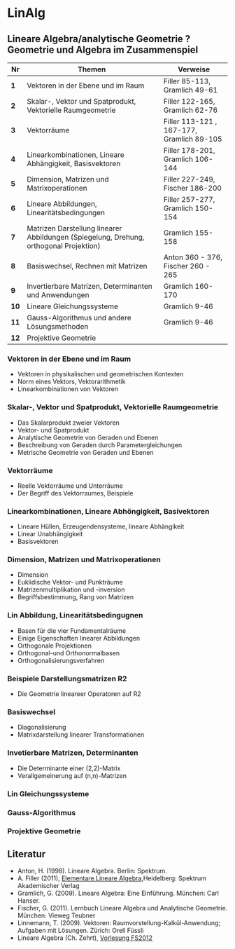 LinAlg
======

## Lineare Algebra/analytische Geometrie ? Geometrie und Algebra im Zusammenspiel


Nr | Themen | Verweise
--- | --- | ---
**1** |	Vektoren in der Ebene und im Raum	| Filler 85-113, Gramlich 49-61
**2**	| Skalar-, Vektor und Spatprodukt, Vektorielle Raumgeometrie | Filler 122-165, Gramlich 62-76
**3** | Vektorräume| Filler 113-121 , 167-177, Gramlich 89-105
**4** |	Linearkombinationen, Lineare Abhängigkeit, Basisvektoren | Filler 178-201, Gramlich 106-144
**5** |	Dimension, Matrizen und Matrixoperationen | Filler 227-249, Fischer 186-200
**6** | Lineare Abbildungen, Linearitätsbedingungen	| Filler 257-277, Gramlich 150-154
**7** |	Matrizen Darstellung linearer Abbildungen (Spiegelung, Drehung, orthogonal Projektion) |Gramlich 155-158
**8** |	Basiswechsel, Rechnen mit Matrizen | Anton 360 - 376, Fischer 260 - 265
**9** |	Invertierbare Matrizen, Determinanten und Anwendungen	|Gramlich 160-170
**10** | Lineare Gleichungssysteme | Gramlich 9-46
**11** | Gauss-Algorithmus und andere Lösungsmethoden	|Gramlich 9-46
**12** | Projektive Geometrie

### Vektoren in der Ebene und im Raum
- Vektoren in physikalischen und geometrischen Kontexten 
- Norm eines Vektors, Vektorarithmetik
- Linearkombinationen von Vektoren

### Skalar-, Vektor und Spatprodukt, Vektorielle Raumgeometrie
- Das Skalarprodukt zweier Vektoren
- Vektor- und Spatprodukt
- Analytische Geometrie von Geraden und Ebenen
- Beschreibung von Geraden durch Parametergleichungen 
- Metrische Geometrie von Geraden und Ebenen

### Vektorräume
- Reelle Vektorräume und Unterräume
- Der Begriff des Vektorraumes, Beispiele 


###  Linearkombinationen, Lineare Abhöngigkeit, Basivektoren
- Lineare Hüllen, Erzeugendensysteme, lineare Abhängikeit
- Linear Unabhängigkeit
- Basisvektoren

### Dimension, Matrizen und Matrixoperationen
-  Dimension 
-  Euklidische Vektor- und Punkträume
-  Matrizenmultiplikation und -inversion
-  Begriffsbestimmung, Rang von Matrizen

### Lin Abbildung, Linearitätsbedingugnen
-  Basen für die vier Fundamentalräume
-  Einige Eigenschaften linearer Abbildungen
-  Orthogonale Projektionen
-  Orthogonal-und Orthonormalbasen
-  Orthogonalisierungsverfahren

### Beispiele Darstellungsmatrizen R2
- Die Geometrie lineareer Operatoren auf R2

### Basiswechsel
- Diagonalisierung
- Matrixdarstellung linearer Transformationen

### Invetierbare Matrizen, Determinanten
-  Die Determinante einer (2,2)-Matrix 
-  Verallgemeinerung auf (n,n)-Matrizen 

### Lin Gleichungssysteme

### Gauss-Algorithmus

### Projektive Geometrie




## Literatur

- Anton, H. (1998). Lineare Algebra. Berlin: Spektrum.
- A. Filler (2011), [Elementare Lineare Algebra](http://www.mathematik.hu-berlin.de/~filler/lin_alg/index.html),Heidelberg: Spektrum Akademischer Verlag
- Gramlich, G. (2009). Lineare Algebra: Eine Einführung. München: Carl Hanser.
- Fischer, G. (2011). Lernbuch Lineare Algebra und Analytische Geometrie. München: Vieweg Teubner
- Linnemann, T. (2009). Vektoren: Raumvorstellung-Kalkül-Anwendung; Aufgaben mit Lösungen. Zürich: Orell Füssli
- Lineare Algebra (Ch. Zehrt), [Vorlesung FS2012](http://jones.math.unibas.ch/~zehrtc/institut/vorlesungen/fs12/fw22/)
